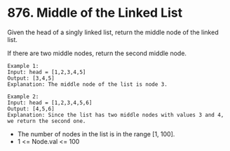 # 876. Middle of the Linked List

Given the head of a singly linked list, return the middle node of the linked list.

If there are two middle nodes, return the second middle node.

```
Example 1:
Input: head = [1,2,3,4,5]
Output: [3,4,5]
Explanation: The middle node of the list is node 3.

Example 2:
Input: head = [1,2,3,4,5,6]
Output: [4,5,6]
Explanation: Since the list has two middle nodes with values 3 and 4, we return the second one.
```

- The number of nodes in the list is in the range [1, 100].
- 1 <= Node.val <= 100
